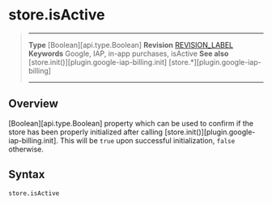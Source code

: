 
# store.isActive

> --------------------- ------------------------------------------------------------------------------------------
> __Type__              [Boolean][api.type.Boolean]
> __Revision__          [REVISION_LABEL](REVISION_URL)
> __Keywords__          Google, IAP, in-app purchases, isActive
> __See also__          [store.init()][plugin.google-iap-billing.init]
>						[store.*][plugin.google-iap-billing]
> --------------------- ------------------------------------------------------------------------------------------


## Overview

[Boolean][api.type.Boolean] property which can be used to confirm if the store has been properly initialized after calling [store.init()][plugin.google-iap-billing.init]. This will be `true` upon successful initialization, `false` otherwise.


## Syntax

	store.isActive

